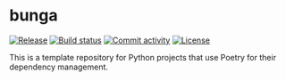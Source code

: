 # bunga

[![Release](https://img.shields.io/github/v/release/stringertheory/bunga)](https://img.shields.io/github/v/release/stringertheory/bunga)
[![Build status](https://img.shields.io/github/actions/workflow/status/stringertheory/bunga/main.yml?branch=main)](https://github.com/stringertheory/bunga/actions/workflows/main.yml?query=branch%3Amain)
[![Commit activity](https://img.shields.io/github/commit-activity/m/stringertheory/bunga)](https://img.shields.io/github/commit-activity/m/stringertheory/bunga)
[![License](https://img.shields.io/github/license/stringertheory/bunga)](https://img.shields.io/github/license/stringertheory/bunga)

This is a template repository for Python projects that use Poetry for their dependency management.